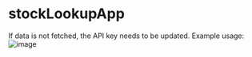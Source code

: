 # stockLookupApp

If data is not fetched, the API key needs to be updated. 
Example usage:
![image](https://user-images.githubusercontent.com/70170846/215378192-1359fe5c-0383-446d-9672-37561994dd14.png)
